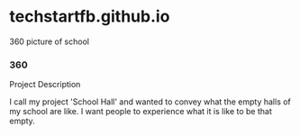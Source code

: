 # techstartfb.github.io
360 picture of school

### 360

<script src='//vizor.io/static/scripts/vizor-360-embed.js' data-vizorurl='//vizor.io/embed/landen1/school-hall'></script>

Project Description

I call my project 'School Hall' and wanted to convey what the empty halls of my school are like. I want people to experience what it is like to be that empty.
